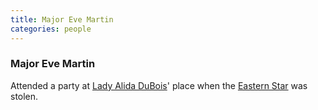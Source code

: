 ```yaml
---
title: Major Eve Martin
categories: people
---
```


### Major Eve Martin

Attended a party at [Lady Alida DuBois](AlidaDuBois)' place when the [Eastern Star](EasternStar) was stolen.
